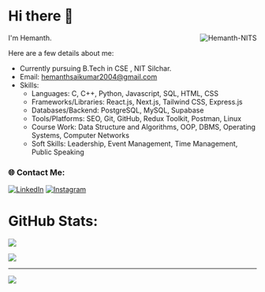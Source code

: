 # Hi there 👋

I'm Hemanth.<img align="right" src="https://komarev.com/ghpvc/?username=Hemanth-NITS" alt="Hemanth-NITS" />

Here are a few details about me:
- Currently pursuing B.Tech in CSE , NIT Silchar.
- Email: hemanthsaikumar2004@gmail.com
- Skills: 
  - Languages: C, C++, Python, Javascript, SQL, HTML, CSS
  - Frameworks/Libraries: React.js, Next.js, Tailwind CSS, Express.js
  - Databases/Backend:  PostgreSQL, MySQL, Supabase
  - Tools/Platforms: SEO, Git, GitHub, Redux Toolkit, Postman, Linux
  - Course Work: Data Structure and Algorithms, OOP, DBMS, Operating Systems, Computer Networks
  - Soft Skills: Leadership, Event Management, Time Management, Public Speaking

### 🌐 Contact Me:
[![LinkedIn](https://img.shields.io/badge/LinkedIn-%230077B5.svg?logo=linkedin&logoColor=white)](https://www.linkedin.com/in/hemanth-sai-kumar-knv-a62101258/)
[![Instagram](https://img.shields.io/badge/Instagram-%23E4405F.svg?logo=Instagram&logoColor=white)](https://www.instagram.com/k.n.v.hemanthsai/)

# GitHub Stats:
![](https://github-readme-stats-jdeep.vercel.app/api/top-langs/?username=Hemanth-NITS&langs_count=8&count_private=true&layout=compact&theme=highcontrast&hide_border=true&card_width=500&role=OWNER,ORGANIZATION_MEMBER,COLLABORATOR)

![](https://github-profile-summary-cards.vercel.app/api/cards/profile-details?username=Hemanth-NITS&theme=highcontrast)<br />



---
[![](https://visitcount.itsvg.in/api?id=Hemanth-NITS&icon=4&color=0)](https://visitcount.itsvg.in)

<!-- 
![](https://github-readme-stats.vercel.app/api?username=manikiran949&theme=highcontrast&hide_border=true&include_all_commits=true&count_private=true)<br/>
### 🔝 Top Contributed Repo
![](https://github-contributor-stats.vercel.app/api?username=manikiran949&limit=5&theme=highcontrast&combine_all_yearly_contributions=true)
--!>
